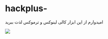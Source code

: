 # hackplus-
امیدوارم از این ابزار کالی لینوکس و ترموکس لذت ببرید 

<a href="https://www.coffeebede.com/ariansyedmomen"><img class="img-fluid" src="https://coffeebede.ir/DashboardTemplateV2/app-assets/images/banner/default-yellow.svg" /></a>
